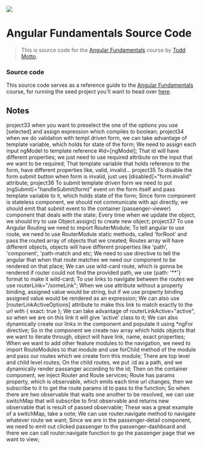 <a href="https://ultimateangular.com" target="_blank"><img src="https://toddmotto.com/img/ua.png"></a>

# Angular Fundamentals Source Code

> This is source code for the [Angular Fundamentals](https://ultimateangular.com/courses/#angular) course by [Todd Motto](https://twitter.com/toddmotto).

### Source code

This source code serves as a reference guide to the [Angular Fundamentals](https://ultimateangular.com/courses/#angular) course, for running the seed project you'll want to head over [here](https://github.com/UltimateAngular/angular-fundamentals-seed).

## Notes
project33
when you want to preselect the one of the options you use [selected] and assign expression which compiles to boolean;
project34
when we do validation with templ driven form, we can take advantage of template variable, which holds for state of the form;
We need to assign each input ngModel to template reference #id=[ngModel];
That id will have different properties;
we just need to use required attribute on the input that we want to be required;
That template variable that holds reference to the form, have different properties like, valid, invalid...
project35
To disable the form submit button when form is invalid, just ues [disabled]="form.invalid" attribute;
project36
To submit template driven form we need to put (ngSubmit)="handleSubmit(form)" event on the form itself and pass template variable to it, which holds state of the form; 
Since form component is stateless component, we should not communicate with api directly, we should emit that submit event to the container (passenger-viewer) component that deals with the state;
Every time when we update the object, we should try to use Object.assign() to create new object;
project37
To use Angular Routing we need to import RouterModule;
To tell angular to use route, we need to use RouterModule static methods, called 'forRoot' and pass the routed array of objects that we created;
Routes array will have different objects, objects will have different properties like 'path', 'component', 'path-match and etc;
We need to use <router-outlet></router-outlet> directive to tell the angular that when that route matches we need our component to be rendered on that place;
We can use wild-card route, which is gonna be rendered if router could not find the provided path, we use {path: '**'} format to make it wild-card;
To use links to navigate between the routes we use routerLink="/someLink";
When we use attribute without a property binding, assigned value would be string, but if we use property binding assigned value would be rendered as an expression;
We can also use [routerLinkActiveOptions] attribute to make this link to match exactly to the url with { exact: true };
We can take advantage of routerLinkActive="active", so when we are on this link it will give 'active' class to it;
We can also dynamically create our links in the component and populate it using *ngFor directive;
So in the component we create nav array which holds objects that we want to iterate through, object will have link, name, exact properties;
When we want to add other feature modules to the navigation, we need to import RouteModules to that module and use forChild method of the module and pass our routes which we create forn this module;
There are top level and child level routes;
On the child routes, we put :id as a path, and we dynamically render passanger according to the id;
Then on the container component, we inject Router and Route services;
Route has params property, which is observable, which emits each time url changes, then we subscribe to it to get the route params id to pass to the function;
So when there are two observable that waits one another to be resolved, we can use switchMap that will subscribe to first observable and returns new observable that is result of passed observable; 
These was a great example of a switchMap, take a note;
We can use router.navigate method to navigate whatever route we want;
Since we are in the passenger-detail component, we need to emit out clicked passenger to the passenger-dashboard and there we can call router.navigate function to go the passenger page that we want to view;












